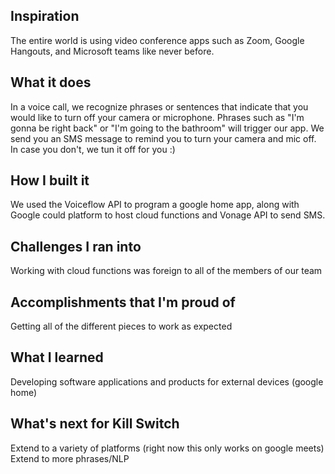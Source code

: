 ## Inspiration
The entire world is using video conference apps such as Zoom, Google Hangouts, and Microsoft teams like never before. 


## What it does
In a voice call, we recognize phrases or sentences that indicate that you would like to turn off your camera or microphone. Phrases such as "I'm gonna be right back" or "I'm going to the bathroom" will trigger our app. We send you an SMS message to remind you to turn your camera and mic off. In case you don't, we tun it off for you :)

## How I built it
We used the Voiceflow API to program a google home app, along with Google could platform to host cloud functions and Vonage API to send SMS. 

## Challenges I ran into
Working with cloud functions was foreign to all of the members of our team

## Accomplishments that I'm proud of
Getting all of the different pieces to work as expected

## What I learned
Developing software applications and products for external devices (google home)

## What's next for Kill Switch
Extend to a variety of platforms (right now this only works on google meets)
Extend to more phrases/NLP
